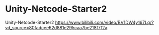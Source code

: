 # Unity-Netcode-Starter2
Unity-Netcode-Starter2
https://www.bilibili.com/video/BV1DW4y167Lq/?vd_source=80fadcee62d881e295caa7be218f7f2a
